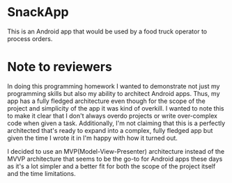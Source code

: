 # SnackApp
This is an Android app that would be used by a food truck operator to process orders. 

# Note to reviewers
In doing this programming homework I wanted to demonstrate not just my programming skills but also my ability to architect Android apps. Thus, my app has a fully fledged architecture even though for the scope of the project and simplicity of the app it was kind of overkill. I wanted to note this to make it clear that I don't always overdo projects or write over-complex code when given a task. Additionally, I'm not claiming that this is a perfectly architected that's ready to expand into a complex, fully fledged app but given the time I wrote it in I'm happy with how it turned out. 

I decided to use an MVP(Model-View-Presenter) architecture instead of the MVVP architecture that seems to be the go-to for Android apps these days as it's a lot simpler and a better fit for both the scope of the project itself and the time limitations. 
